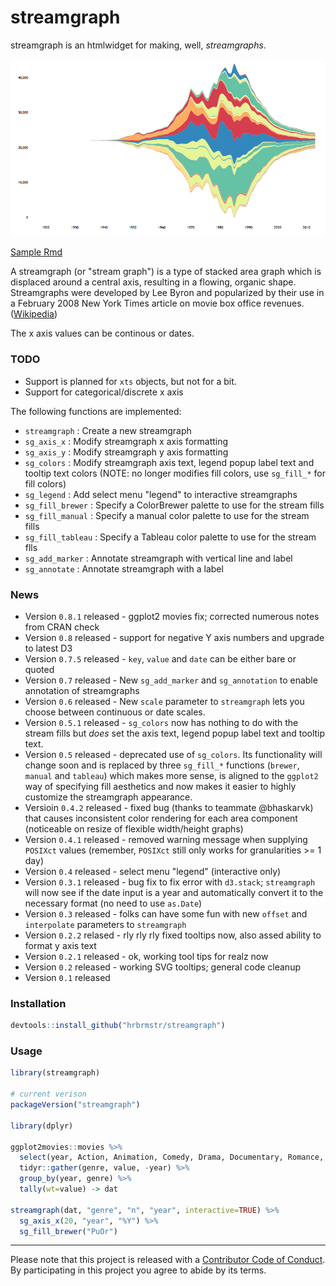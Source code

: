 # streamgraph

streamgraph is an htmlwidget for making, well, _streamgraphs_. 

![example](example.png)

[Sample Rmd](http://rpubs.com/hrbrmstr/59200)

A streamgraph (or "stream graph") is a type of stacked area graph 
which is displaced around a central axis, resulting in a flowing, 
organic shape. Streamgraphs were developed by Lee Byron and popularized 
by their use in a February 2008 New York Times article on movie
box office revenues. ([Wikipedia](http://en.wikipedia.org/wiki/Streamgraph))

The x axis values can be continous or dates.

### TODO

- Support is planned for `xts` objects, but not for a bit.
- Support for categorical/discrete x axis

The following functions are implemented:

- `streamgraph`	: Create a new streamgraph
- `sg_axis_x`	: Modify streamgraph x axis formatting
- `sg_axis_y`	: Modify streamgraph y axis formatting
- `sg_colors`	: Modify streamgraph axis text, legend popup label text and tooltip text colors (NOTE: no longer modifies fill colors, use `sg_fill_*` for fill colors)
- `sg_legend` : Add select menu "legend" to interactive streamgraphs  
- `sg_fill_brewer` : Specify a ColorBrewer palette to use for the stream fills
- `sg_fill_manual` : Specify a manual color palette to use for the stream fills
- `sg_fill_tableau` : Specify a Tableau color palette to use for the stream flls
- `sg_add_marker` : Annotate streamgraph with vertical line and label
- `sg_annotate` : Annotate streamgraph with a label

### News

- Version `0.8.1` released - ggplot2 movies fix; corrected numerous notes from CRAN check
- Version `0.8` released - support for negative Y axis numbers and upgrade to latest D3
- Version `0.7.5` released - `key`, `value` and `date` can be either bare or quoted
- Version `0.7` released - New `sg_add_marker` and `sg_annotation` to enable annotation of streamgraphs
- Version `0.6` released - New `scale` parameter to `streamgraph` lets you choose between continuous or date scales. 
- Version `0.5.1` released - `sg_colors` now has nothing to do with the stream fills but _does_ set the axis text, legend popup label text and tooltip text.
- Version `0.5` released - deprecated use of `sg_colors`. Its functionality will change soon and is replaced by three `sg_fill_*` functions (`brewer`, `manual` and `tableau`) which makes more sense, is aligned to the `ggplot2` way of specifying fill aesthetics and now makes it easier to highly customize the streamgraph appearance.
- Versioin `0.4.2` released - fixed bug (thanks to teammate @bhaskarvk) that causes inconsistent color rendering for each area component (noticeable on resize of flexible width/height graphs)
- Version `0.4.1` released - removed warning message when supplying `POSIXct` values (remember, `POSIXct` still only works for granularities >= 1 day)
- Version `0.4` released - select menu "legend" (interactive only)
- Version `0.3.1` released - bug fix to fix error with `d3.stack`; `streamgraph` will now see if the date input is a year and automatically convert it to the necessary format (no need to use `as.Date`)
- Version `0.3` released - folks can have some fun with new `offset` and `interpolate` parameters to `streamgraph`
- Version `0.2.2` relased - rly rly rly fixed tooltips now, also assed ability to format y axis text
- Version `0.2.1` released - ok, working tool tips for realz now
- Version `0.2` released - working SVG tooltips; general code cleanup
- Version `0.1` released

### Installation


```r
devtools::install_github("hrbrmstr/streamgraph")
```



### Usage


```r
library(streamgraph)

# current verison
packageVersion("streamgraph")

library(dplyr)

ggplot2movies::movies %>%
  select(year, Action, Animation, Comedy, Drama, Documentary, Romance, Short) %>%
  tidyr::gather(genre, value, -year) %>%
  group_by(year, genre) %>%
  tally(wt=value) -> dat

streamgraph(dat, "genre", "n", "year", interactive=TRUE) %>%
  sg_axis_x(20, "year", "%Y") %>%
  sg_fill_brewer("PuOr")
```

---------------

Please note that this project is released with a [Contributor Code of Conduct](CONDUCT.md). By participating in this project you agree to abide by its terms.
